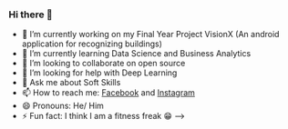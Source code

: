 ### Hi there 👋



- 🔭 I’m currently working on my Final Year Project VisionX (An android application for recognizing buildings)
- 🌱 I’m currently learning Data Science and Business Analytics
- 👯 I’m looking to collaborate on open source
- 🤔 I’m looking for help with Deep Learning
- 💬 Ask me about Soft Skills
- 📫 How to reach me: [Facebook](https://www.facebook.com/profile.php?id=100008617064449) and [Instagram](https://www.instagram.com/iammasabumair)
- 😄 Pronouns: He/ Him
- ⚡ Fun fact: I think I am a fitness freak :grin:
-->
